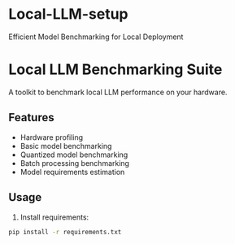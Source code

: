 # Local-LLM-setup
Efficient Model Benchmarking for Local Deployment

# Local LLM Benchmarking Suite

A toolkit to benchmark local LLM performance on your hardware.

## Features

- Hardware profiling
- Basic model benchmarking
- Quantized model benchmarking
- Batch processing benchmarking
- Model requirements estimation

## Usage

1. Install requirements:

```bash
pip install -r requirements.txt
```
